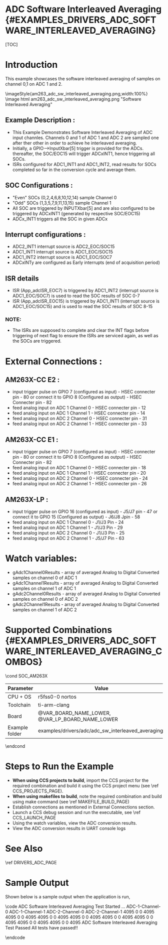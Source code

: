 # ADC Software Interleaved Averaging {#EXAMPLES_DRIVERS_ADC_SOFTWARE_INTERLEAVED_AVERAGING}

[TOC]

# Introduction
This example showcases the software interleaved averaging of samples on channel 0,1 on ADC 1 and 2.

\imageStyle{am263_adc_sw_interleaved_averaging.png,width:100%}
\image html am263_adc_sw_interleaved_averaging.png "Software Interleaved Averaging"
## Example Description :
- This Example Demonstrates Software Interleaved Averaging of ADC input channles. Channels 0 and 1 of ADC 1 and ADC 2 are sampled one after ther other in order to achieve he interleaved averaging.
- Initially, a GPIO-->InputXbar[5] trigger is provided for the ADCs.
thereafter, the SOC/EOC15 will trigger ADCxINT1, hence triggering all SOCs.
- ISRs configured for ADC1_INT1 and ADC1_INT2, read results for SOCs
completed so far in the conversion cycle and average them.

## SOC Configurations :
- "Even" SOCs (0,2,4,6,8,10,12,14) sample Channel 0
- "Odd" SOCs (1,3,5,7,9,11,13,15) sample Channel 1
- All SOC are triggered by INPUTXbar[5] and are also configured to be triggered by ADCxINT1 (generated by respective SOC/EOC15)
- ADCx_INT1 triggers all the SOC in given ADCx

## Interrupt configurations :
- ADC2_INT1 interrupt source is ADC2_EOC/SOC15
- ADC1_INT1 interrupt source is ADC1_EOC/SOC15
- ADC1_INT2 interrupt source is ADC1_EOC/SOC7
- ADCxINTy are configured as Early interrupts (end of acquisition period)

## ISR details
- ISR (App_adcISR_EOC7) is triggered by ADC1_INT2 (interrupt source is ADC1_EOC/SOC7) is used to read the SOC results of SOC 0-7
- ISR (App_adcISR_EOC15) is triggered by ADC1_INT1 (interrupt source is ADC1_EOC/SOC15) and is used to read the SOC results of SOC 8-15

### NOTE:
- The ISRs are supposed to complete and clear the INT flags before triggering of next flag to ensure the ISRs are serviced again, as well as the SOCs are triggered.



# External Connections :
## AM263X-CC E2 :
- input trigger pulse on GPIO 7 (configured as input) - HSEC connecter pin - 80 or connect it to GPIO 8 (Configured as output) - HSEC Connecter pin - 82
- feed analog input on ADC 1 Channel 0 - HSEC connecter pin - 12
- feed analog input on ADC 1 Channel 1 - HSEC connecter pin - 14
- feed analog input on ADC 2 Channel 0 - HSEC connecter pin - 31
- feed analog input on ADC 2 Channel 1 - HSEC connecter pin - 33

## AM263X-CC E1 :
- input trigger pulse on GPIO 7 (configured as input) - HSEC connecter pin - 80 or connect it to GPIO 8 (Configured as output) - HSEC Connecter pin - 82
- feed analog input on ADC 1 Channel 0 - HSEC connecter pin - 18
- feed analog input on ADC 1 Channel 1 - HSEC connecter pin - 20
- feed analog input on ADC 2 Channel 0 - HSEC connecter pin - 24
- feed analog input on ADC 2 Channel 1 - HSEC connecter pin - 26

## AM263X-LP :
- input trigger pulse on GPIO 16 (configured as input) - J5/J7 pin - 47 or connect it to GPIO 15 (Configured as output) -  J6/J8 Jpin - 58
- feed analog input on ADC 1 Channel 0 - J1/J3 Pin - 24
- feed analog input on ADC 1 Channel 1 - J1/J3 Pin - 29
- feed analog input on ADC 2 Channel 0 - J1/J3 Pin - 25
- feed analog input on ADC 2 Channel 1 - J5/J7 Pin - 63

# Watch variables:
- gAdc1Channel0Results - array of averaged Analog to Digital Converted samples on channel 0 of ADC 1
- gAdc1Channel1Results - array of averaged Analog to Digital Converted samples on channel 1 of ADC 1
- gAdc2Channel0Results - array of averaged Analog to Digital Converted samples on channel 0 of ADC 2
- gAdc2Channel1Results - array of averaged Analog to Digital Converted samples on channel 1 of ADC 2


# Supported Combinations {#EXAMPLES_DRIVERS_ADC_SOFTWARE_INTERLEAVED_AVERAGING_COMBOS}

\cond SOC_AM263X

 Parameter      | Value
 ---------------|-----------
 CPU + OS       | r5fss0-0 nortos
 Toolchain      | ti-arm-clang
 Board          | @VAR_BOARD_NAME_LOWER, @VAR_LP_BOARD_NAME_LOWER
 Example folder | examples/drivers/adc/adc_sw_interleaved_averaging/

\endcond

# Steps to Run the Example

- **When using CCS projects to build**, import the CCS project for the required combination
  and build it using the CCS project menu (see \ref CCS_PROJECTS_PAGE).
- **When using makefiles to build**, note the required combination and build using
  make command (see \ref MAKEFILE_BUILD_PAGE)
- Establish connections as mentioned in External Connections section.
- Launch a CCS debug session and run the executable, see \ref CCS_LAUNCH_PAGE
- Using the watch variables, view the ADC conversion results.
- View the ADC conversion results in UART console logs

# See Also

\ref DRIVERS_ADC_PAGE

# Sample Output

Shown below is a sample output when the application is run,

\code
ADC Software Interleaved Averaging Test Started ...
ADC-1-Channel-0    ADC-1-Channel-1    ADC-2-Channel-0    ADC-2-Channel-1
4095        0        0        4095
4095        0        0        4095
4095        0        0        4095
4095        0        0        4095
4095        0        0        4095
4095        0        0        4095
4095        0        0        4095
4095        0        0        4095
ADC Software Interleaved Averaging Test Passed
All tests have passed!!

\endcode
